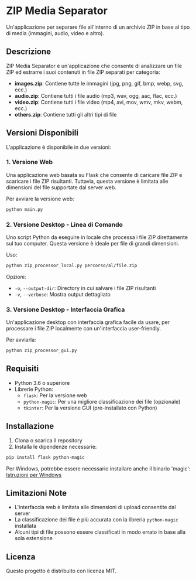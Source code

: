 # ZIP Media Separator

Un'applicazione per separare file all'interno di un archivio ZIP in base al tipo di media (immagini, audio, video e altro).

## Descrizione

ZIP Media Separator è un'applicazione che consente di analizzare un file ZIP ed estrarre i suoi contenuti in file ZIP separati per categoria:

- **images.zip**: Contiene tutte le immagini (jpg, png, gif, bmp, webp, svg, ecc.)
- **audio.zip**: Contiene tutti i file audio (mp3, wav, ogg, aac, flac, ecc.)
- **video.zip**: Contiene tutti i file video (mp4, avi, mov, wmv, mkv, webm, ecc.)
- **others.zip**: Contiene tutti gli altri tipi di file

## Versioni Disponibili

L'applicazione è disponibile in due versioni:

### 1. Versione Web

Una applicazione web basata su Flask che consente di caricare file ZIP e scaricare i file ZIP risultanti. Tuttavia, questa versione è limitata alle dimensioni del file supportate dal server web.

Per avviare la versione web:

```bash
python main.py
```

### 2. Versione Desktop - Linea di Comando

Uno script Python da eseguire in locale che processa i file ZIP direttamente sul tuo computer. Questa versione è ideale per file di grandi dimensioni.

Uso:

```bash
python zip_processor_local.py percorso/al/file.zip
```

Opzioni:

- `-o`, `--output-dir`: Directory in cui salvare i file ZIP risultanti
- `-v`, `--verbose`: Mostra output dettagliato

### 3. Versione Desktop - Interfaccia Grafica

Un'applicazione desktop con interfaccia grafica facile da usare, per processare i file ZIP localmente con un'interfaccia user-friendly.

Per avviarla:

```bash
python zip_processor_gui.py
```

## Requisiti

- Python 3.6 o superiore
- Librerie Python:
  - `flask`: Per la versione web
  - `python-magic`: Per una migliore classificazione dei file (opzionale)
  - `tkinter`: Per la versione GUI (pre-installato con Python)

## Installazione

1. Clona o scarica il repository
2. Installa le dipendenze necessarie:

```bash
pip install flask python-magic
```

Per Windows, potrebbe essere necessario installare anche il binario 'magic':
[Istruzioni per Windows](https://github.com/ahupp/python-magic#dependencies)

## Limitazioni Note

- L'interfaccia web è limitata alle dimensioni di upload consentite dal server
- La classificazione dei file è più accurata con la libreria `python-magic` installata
- Alcuni tipi di file possono essere classificati in modo errato in base alla sola estensione

## Licenza

Questo progetto è distribuito con licenza MIT.